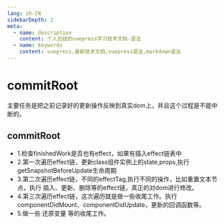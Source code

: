 ```yaml
---
lang: zh-CN
sidebarDepth: 2
meta:
  - name: description
    content: 个人总结的vuepress学习技术文档-语法
  - name: keywords
    content: vuepress,最新技术文档,vuepress语法,markdown语法
---
```


# commitRoot
主要任务是把之前记录好的更新操作反映到真实dom上，并且这个过程是不能中断的。
## commitRoot
- 1.检查finishedWork是否也有effect，如果有插入effect链表中
- 2.第一次遍历effect链，更新class组件实例上的state,props,执行getSnapshotBeforeUpdate生命周期
- 3.第二次遍历effect链，不同的effectTag,执行不同的操作，比如重置文本节点，执行 插入、更新、删除等的effect链，真正的对dom进行修改。
- 4.第三次遍历effect链，这次遍历就是做一些收尾工作。执行componentDidMount、componentDidUpdate，更新的回调函数等。
- 5.做一些 还原变量 等的收尾工作。